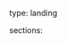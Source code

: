 ---
---

<!-- # Leave the homepage title empty to use the site title -->
<!-- title: -->
<!-- date: 2022-10-24 -->
type: landing

sections:
    <!-- - block: authors -->
        <!-- id: authors -->
    <!-- - block: about -->
      <!-- id: about -->
    
<!-- sections: -->
<!--   - block: hero -->
<!--     content: -->
<!--       title: Hugo Academic Theme -->
<!--       image: -->
<!--         filename: hero-academic.png -->
<!--       cta: -->
<!--         label: '**Get Started**' -->
<!--         url: https://wowchemy.com/templates/ -->
<!--       cta_alt: -->
<!--         label: Ask a question -->
<!--         url: https://discord.gg/z8wNYzb -->
<!--       cta_note: -->
<!--         label: >- -->
<!--           <div style="text-shadow: none;"><a class="github-button" href="https://github.com/wowchemy/wowchemy-hugo-themes" data-icon="octicon-star" data-size="large" data-show-count="true" aria-label="Star">Star Wowchemy Website Builder</a></div><div style="text-shadow: none;"><a class="github-button" href="https://github.com/wowchemy/starter-hugo-academic" data-icon="octicon-star" data-size="large" data-show-count="true" aria-label="Star">Star the Academic template</a></div> -->
<!--       text: |- -->
<!--         **Generated by Wowchemy - the FREE, Hugo-based open source website builder trusted by 500,000+ sites.** -->

<!--         **Easily build anything with blocks - no-code required!** -->

<!--         From landing pages, second brains, and courses to academic resumés, conferences, and tech blogs. -->

<!--         <\!--Custom spacing-\-> -->
<!--         <div class="mb-3"></div> -->
<!--         <\!--GitHub Button JS-\-> -->
<!--         <script async defer src="https://buttons.github.io/buttons.js"></script> -->
<!--     design: -->
<!--       background: -->
<!--         gradient_end: '#1976d2' -->
<!--         gradient_start: '#004ba0' -->
<!--         text_color_light: true -->
<!--   - block: about.biography -->
<!--     id: about -->
<!--     content: -->
<!--       title: Biography -->
<!--       # Choose a user profile to display (a folder name within `content/authors/`) -->
<!--       username: admin -->
<!--   - block: features -->
<!--     content: -->
<!--       title: Skills -->
<!--       items: -->
<!--         - name: R -->
<!--           description: 90% -->
<!--           icon: r-project -->
<!--           icon_pack: fab -->
<!--         - name: Statistics -->
<!--           description: 100% -->
<!--           icon: chart-line -->
<!--           icon_pack: fas -->
<!--         - name: Photography -->
<!--           description: 10% -->
<!--           icon: camera-retro -->
<!--           icon_pack: fas -->
<!--   - block: experience -->
<!--     content: -->
<!--       title: Experience -->
<!--       # Date format for experience -->
<!--       #   Refer to https://wowchemy.com/docs/customization/#date-format -->
<!--       date_format: Jan 2006 -->
<!--       # Experiences. -->
<!--       #   Add/remove as many `experience` items below as you like. -->
<!--       #   Required fields are `title`, `company`, and `date_start`. -->
<!--       #   Leave `date_end` empty if it's your current employer. -->
<!--       #   Begin multi-line descriptions with YAML's `|2-` multi-line prefix. -->
<!--       items: -->
<!--         - title: CEO -->
<!--           company: GenCoin -->
<!--           company_url: '' -->
<!--           company_logo: org-gc -->
<!--           location: California -->
<!--           date_start: '2021-01-01' -->
<!--           date_end: '' -->
<!--           description: |2- -->
<!--               Responsibilities include: -->

<!--               * Analysing -->
<!--               * Modelling -->
<!--               * Deploying -->
<!--         - title: Professor of Semiconductor Physics -->
<!--           company: University X -->
<!--           company_url: '' -->
<!--           company_logo: org-x -->
<!--           location: California -->
<!--           date_start: '2016-01-01' -->
<!--           date_end: '2020-12-31' -->
<!--           description: Taught electronic engineering and researched semiconductor physics. -->
<!--     design: -->
<!--       columns: '2' -->
<!--   - block: accomplishments -->
<!--     content: -->
<!--       # Note: `&shy;` is used to add a 'soft' hyphen in a long heading. -->
<!--       title: 'Accomplish&shy;ments' -->
<!--       subtitle: -->
<!--       # Date format: https://wowchemy.com/docs/customization/#date-format -->
<!--       date_format: Jan 2006 -->
<!--       # Accomplishments. -->
<!--       #   Add/remove as many `item` blocks below as you like. -->
<!--       #   `title`, `organization`, and `date_start` are the required parameters. -->
<!--       #   Leave other parameters empty if not required. -->
<!--       #   Begin multi-line descriptions with YAML's `|2-` multi-line prefix. -->
<!--       items: -->
<!--         - certificate_url: https://www.coursera.org -->
<!--           date_end: '' -->
<!--           date_start: '2021-01-25' -->
<!--           description: '' -->
<!--           organization: Coursera -->
<!--           organization_url: https://www.coursera.org -->
<!--           title: Neural Networks and Deep Learning -->
<!--           url: '' -->
<!--         - certificate_url: https://www.edx.org -->
<!--           date_end: '' -->
<!--           date_start: '2021-01-01' -->
<!--           description: Formulated informed blockchain models, hypotheses, and use cases. -->
<!--           organization: edX -->
<!--           organization_url: https://www.edx.org -->
<!--           title: Blockchain Fundamentals -->
<!--           url: https://www.edx.org/professional-certificate/uc-berkeleyx-blockchain-fundamentals -->
<!--         - certificate_url: https://www.datacamp.com -->
<!--           date_end: '2020-12-21' -->
<!--           date_start: '2020-07-01' -->
<!--           description: '' -->
<!--           organization: DataCamp -->
<!--           organization_url: https://www.datacamp.com -->
<!--           title: 'Object-Oriented Programming in R' -->
<!--           url: '' -->
<!--     design: -->
<!--       columns: '2' -->
<!--   - block: collection -->
<!--     id: posts -->
<!--     content: -->
<!--       title: Recent Posts -->
<!--       subtitle: '' -->
<!--       text: '' -->
<!--       # Choose how many pages you would like to display (0 = all pages) -->
<!--       count: 5 -->
<!--       # Filter on criteria -->
<!--       filters: -->
<!--         folders: -->
<!--           - post -->
<!--         author: "" -->
<!--         category: "" -->
<!--         tag: "" -->
<!--         exclude_featured: false -->
<!--         exclude_future: false -->
<!--         exclude_past: false -->
<!--         publication_type: "" -->
<!--       # Choose how many pages you would like to offset by -->
<!--       offset: 0 -->
<!--       # Page order: descending (desc) or ascending (asc) date. -->
<!--       order: desc -->
<!--     design: -->
<!--       # Choose a layout view -->
<!--       view: compact -->
<!--       columns: '2' -->
<!--   - block: portfolio -->
<!--     id: projects -->
<!--     content: -->
<!--       title: Projects -->
<!--       filters: -->
<!--         folders: -->
<!--           - project -->
<!--       # Default filter index (e.g. 0 corresponds to the first `filter_button` instance below). -->
<!--       default_button_index: 0 -->
<!--       # Filter toolbar (optional). -->
<!--       # Add or remove as many filters (`filter_button` instances) as you like. -->
<!--       # To show all items, set `tag` to "*". -->
<!--       # To filter by a specific tag, set `tag` to an existing tag name. -->
<!--       # To remove the toolbar, delete the entire `filter_button` block. -->
<!--       buttons: -->
<!--         - name: All -->
<!--           tag: '*' -->
<!--         - name: Deep Learning -->
<!--           tag: Deep Learning -->
<!--         - name: Other -->
<!--           tag: Demo -->
<!--     design: -->
<!--       # Choose how many columns the section has. Valid values: '1' or '2'. -->
<!--       columns: '1' -->
<!--       view: showcase -->
<!--       # For Showcase view, flip alternate rows? -->
<!--       flip_alt_rows: false -->
<!--   - block: markdown -->
<!--     content: -->
<!--       title: Gallery -->
<!--       subtitle: '' -->
<!--       text: |- -->
<!--         {{< gallery album="demo" >}} -->
<!--     design: -->
<!--       columns: '1' -->
<!--   - block: collection -->
<!--     id: featured -->
<!--     content: -->
<!--       title: Featured Publications -->
<!--       filters: -->
<!--         folders: -->
<!--           - publication -->
<!--         featured_only: true -->
<!--     design: -->
<!--       columns: '2' -->
<!--       view: card -->
<!--   - block: collection -->
<!--     content: -->
<!--       title: Recent Publications -->
<!--       text: |- -->
<!--         {{% callout note %}} -->
<!--         Quickly discover relevant content by [filtering publications](./publication/). -->
<!--         {{% /callout %}} -->
<!--       filters: -->
<!--         folders: -->
<!--           - publication -->
<!--         exclude_featured: true -->
<!--     design: -->
<!--       columns: '2' -->
<!--       view: citation -->
<!--   - block: collection -->
<!--     id: talks -->
<!--     content: -->
<!--       title: Recent & Upcoming Talks -->
<!--       filters: -->
<!--         folders: -->
<!--           - event -->
<!--     design: -->
<!--       columns: '2' -->
<!--       view: compact -->
<!--   - block: tag_cloud -->
<!--     content: -->
<!--       title: Popular Topics -->
<!--     design: -->
<!--       columns: '2' -->
<!--   - block: contact -->
<!--     id: contact -->
<!--     content: -->
<!--       title: Contact -->
<!--       subtitle: -->
<!--       text: |- -->
<!--         Lorem ipsum dolor sit amet, consectetur adipiscing elit. Nam mi diam, venenatis ut magna et, vehicula efficitur enim. -->
<!--       # Contact (add or remove contact options as necessary) -->
<!--       email: test@example.org -->
<!--       phone: 888 888 88 88 -->
<!--       appointment_url: 'https://calendly.com' -->
<!--       address: -->
<!--         street: 450 Serra Mall -->
<!--         city: Stanford -->
<!--         region: CA -->
<!--         postcode: '94305' -->
<!--         country: United States -->
<!--         country_code: US -->
<!--       directions: Enter Building 1 and take the stairs to Office 200 on Floor 2 -->
<!--       office_hours: -->
<!--         - 'Monday 10:00 to 13:00' -->
<!--         - 'Wednesday 09:00 to 10:00' -->
<!--       contact_links: -->
<!--         - icon: twitter -->
<!--           icon_pack: fab -->
<!--           name: DM Me -->
<!--           link: 'https://twitter.com/Twitter' -->
<!--         - icon: skype -->
<!--           icon_pack: fab -->
<!--           name: Skype Me -->
<!--           link: 'skype:echo123?call' -->
<!--         - icon: video -->
<!--           icon_pack: fas -->
<!--           name: Zoom Me -->
<!--           link: 'https://zoom.com' -->
<!--       # Automatically link email and phone or display as text? -->
<!--       autolink: true -->
<!--       # Email form provider -->
<!--       form: -->
<!--         provider: netlify -->
<!--         formspree: -->
<!--           id: -->
<!--         netlify: -->
<!--           # Enable CAPTCHA challenge to reduce spam? -->
<!--           captcha: false -->
<!--     design: -->
<!--       columns: '2' -->

